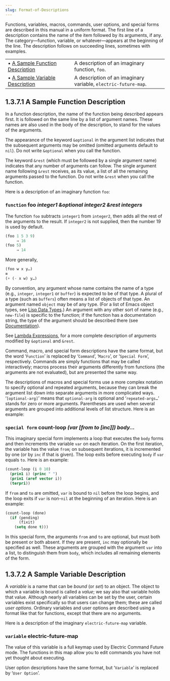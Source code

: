 ```yaml
---
slug: Format-of-Descriptions
---
```


Functions, variables, macros, commands, user options, and special forms are described in this manual in a uniform format. The first line of a description contains the name of the item followed by its arguments, if any. The category—function, variable, or whatever—appears at the beginning of the line. The description follows on succeeding lines, sometimes with examples.

|                                                                              |    |                                                                |
| :--------------------------------------------------------------------------- | -- | :------------------------------------------------------------- |
| • [A Sample Function Description](/docs/elisp/A-Sample-Function-Description) |    | A description of an imaginary function, `foo`.                 |
| • [A Sample Variable Description](/docs/elisp/A-Sample-Variable-Description) |    | A description of an imaginary variable, `electric-future-map`. |
## 1.3.7.1 A Sample Function Description

In a function description, the name of the function being described appears first. It is followed on the same line by a list of argument names. These names are also used in the body of the description, to stand for the values of the arguments.

The appearance of the keyword `&optional` in the argument list indicates that the subsequent arguments may be omitted (omitted arguments default to `nil`). Do not write `&optional` when you call the function.

The keyword `&rest` (which must be followed by a single argument name) indicates that any number of arguments can follow. The single argument name following `&rest` receives, as its value, a list of all the remaining arguments passed to the function. Do not write `&rest` when you call the function.

Here is a description of an imaginary function `foo`:

### <span className="tag function">`function`</span> **foo** *integer1 \&optional integer2 \&rest integers*

The function `foo` subtracts `integer1` from `integer2`, then adds all the rest of the arguments to the result. If `integer2` is not supplied, then the number 19 is used by default.

```lisp
(foo 1 5 3 9)
     ⇒ 16
(foo 5)
     ⇒ 14
```

More generally,

```lisp
(foo w x y…)
≡
(+ (- x w) y…)
```

By convention, any argument whose name contains the name of a type (e.g., `integer`, `integer1` or `buffer`) is expected to be of that type. A plural of a type (such as `buffers`) often means a list of objects of that type. An argument named `object` may be of any type. (For a list of Emacs object types, see [Lisp Data Types](/docs/elisp/Lisp-Data-Types).) An argument with any other sort of name (e.g., `new-file`) is specific to the function; if the function has a documentation string, the type of the argument should be described there (see [Documentation](/docs/elisp/Documentation)).

See [Lambda Expressions](/docs/elisp/Lambda-Expressions), for a more complete description of arguments modified by `&optional` and `&rest`.

Command, macro, and special form descriptions have the same format, but the word ‘`Function`’ is replaced by ‘`Command`’, ‘`Macro`’, or ‘`Special Form`’, respectively. Commands are simply functions that may be called interactively; macros process their arguments differently from functions (the arguments are not evaluated), but are presented the same way.

The descriptions of macros and special forms use a more complex notation to specify optional and repeated arguments, because they can break the argument list down into separate arguments in more complicated ways. ‘`[optional-arg]`’ means that `optional-arg` is optional and ‘`repeated-args…`’ stands for zero or more arguments. Parentheses are used when several arguments are grouped into additional levels of list structure. Here is an example:

### <span className="tag specialform">`special form`</span> **count-loop** *(var \[from to \[inc]]) body…*

This imaginary special form implements a loop that executes the `body` forms and then increments the variable `var` on each iteration. On the first iteration, the variable has the value `from`; on subsequent iterations, it is incremented by one (or by `inc` if that is given). The loop exits before executing `body` if `var` equals `to`. Here is an example:

```lisp
(count-loop (i 0 10)
  (prin1 i) (princ " ")
  (prin1 (aref vector i))
  (terpri))
```

If `from` and `to` are omitted, `var` is bound to `nil` before the loop begins, and the loop exits if `var` is non-`nil` at the beginning of an iteration. Here is an example:

```lisp
(count-loop (done)
  (if (pending)
      (fixit)
    (setq done t)))
```

In this special form, the arguments `from` and `to` are optional, but must both be present or both absent. If they are present, `inc` may optionally be specified as well. These arguments are grouped with the argument `var` into a list, to distinguish them from `body`, which includes all remaining elements of the form.
## 1.3.7.2 A Sample Variable Description

A *variable* is a name that can be *bound* (or *set*) to an object. The object to which a variable is bound is called a *value*; we say also that variable holds that value. Although nearly all variables can be set by the user, certain variables exist specifically so that users can change them; these are called *user options*. Ordinary variables and user options are described using a format like that for functions, except that there are no arguments.

Here is a description of the imaginary `electric-future-map` variable.

### <span className="tag variable">`variable`</span> **electric-future-map**

The value of this variable is a full keymap used by Electric Command Future mode. The functions in this map allow you to edit commands you have not yet thought about executing.

User option descriptions have the same format, but ‘`Variable`’ is replaced by ‘`User Option`’.
